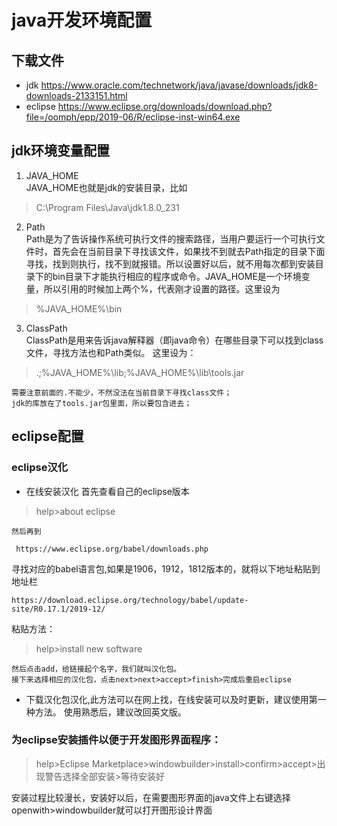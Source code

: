 # java开发环境配置
## 下载文件
- jdk https://www.oracle.com/technetwork/java/javase/downloads/jdk8-downloads-2133151.html
- eclipse https://www.eclipse.org/downloads/download.php?file=/oomph/epp/2019-06/R/eclipse-inst-win64.exe

## jdk环境变量配置
1. JAVA_HOME  
JAVA_HOME也就是jdk的安装目录，比如
> C:\Program Files\Java\jdk1.8.0_231
2. Path  
Path是为了告诉操作系统可执行文件的搜索路径，当用户要运行一个可执行文件时，首先会在当前目录下寻找该文件，如果找不到就去Path指定的目录下面寻找，找到则执行，找不到就报错。所以设置好以后，就不用每次都到安装目录下的bin目录下才能执行相应的程序或命令。JAVA_HOME是一个环境变量，所以引用的时候加上两个%，代表刚才设置的路径。这里设为  
> %JAVA_HOME%\bin
3. ClassPath  
ClassPath是用来告诉java解释器（即java命令）在哪些目录下可以找到class文件，寻找方法也和Path类似。  这里设为：
> .;%JAVA_HOME%\lib;%JAVA_HOME%\lib\tools.jar  

    需要注意前面的.不能少，不然没法在当前目录下寻找class文件；  
    jdk的库放在了tools.jar包里面，所以要包含进去；

## eclipse配置
### eclipse汉化
- 在线安装汉化
首先查看自己的eclipse版本
> help>about eclipse

    然后再到  
```
 https://www.eclipse.org/babel/downloads.php  
```
寻找对应的babel语言包,如果是1906，1912，1812版本的，就将以下地址粘贴到地址栏
```
https://download.eclipse.org/technology/babel/update-site/R0.17.1/2019-12/
```
粘贴方法：
> help>install new software  

    然后点击add，给链接起个名字，我们就叫汉化包。  
    接下来选择相应的汉化包，点击next>next>accept>finish>完成后重启eclipse


- 下载汉化包汉化,此方法可以在网上找，在线安装可以及时更新，建议使用第一种方法。
使用熟悉后，建议改回英文版。
### 为eclipse安装插件以便于开发图形界面程序：  
> help>Eclipse Marketplace>windowbuilder>install>confirm>accept>出现警告选择全部安装>等待安装好

安装过程比较漫长，安装好以后，在需要图形界面的java文件上右键选择openwith>windowbuilder就可以打开图形设计界面



